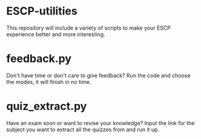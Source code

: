 # ESCP-utilities

This repository will include a variety of scripts to make your ESCP experience better and more interesting.

# feedback.py

Don't have time or don't care to give feedback? Run the code and choose the modes, it will finish in no time.

# quiz_extract.py

Have an exam soon or want to revise your knowledge? Input the link for the subject you want to extract all the quizzes from and run it up. 
